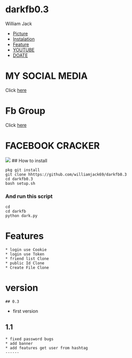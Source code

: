 # darkfb0.3
William Jack

* [Picture](#Picture)
* [Instalation](#installation)
* [Feature](#feature)
* [YOUTUBE](#youtube)
* [DOATE](#donate)

# MY SOCIAL MEDIA
Click [here](https://web.facebook.com/100066716900917) 
# Fb Group
Click [here](https://web.facebook.com/groups/797101590936141) 

# FACEBOOK CRACKER
<img src="https://github.com/williamjack69/darkfb0.3/blob/main/ok.jpg" />
## How to install

```
pkg git install
git clone hhttps://github.com/williamjack69/darkfb0.3
cd darkfb0.3
bash setup.sh

```
### And run this script
```
cd
cd darkfb
python dark.py
```
# Features
```
* login use Cookie
* login use Token
* friend list Clone
* public Id Clone
* Create File Clone
```
# version
```
## 0.3
```
* first version
## 1.1
```
* fixed password bugs
* add banner
* add features get user from hashtag
------
